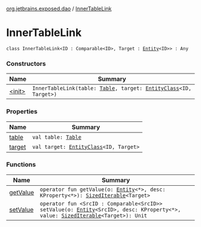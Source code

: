 [org.jetbrains.exposed.dao](../index.md) / [InnerTableLink](.)

# InnerTableLink

`class InnerTableLink<ID : Comparable<ID>, Target : `[`Entity`](../-entity/index.md)`<ID>> : Any`

### Constructors

| Name | Summary |
|---|---|
| [&lt;init&gt;](-init-.md) | `InnerTableLink(table: `[`Table`](../../org.jetbrains.exposed.sql/-table/index.md)`, target: `[`EntityClass`](../-entity-class/index.md)`<ID, Target>)` |

### Properties

| Name | Summary |
|---|---|
| [table](table.md) | `val table: `[`Table`](../../org.jetbrains.exposed.sql/-table/index.md) |
| [target](target.md) | `val target: `[`EntityClass`](../-entity-class/index.md)`<ID, Target>` |

### Functions

| Name | Summary |
|---|---|
| [getValue](get-value.md) | `operator fun getValue(o: `[`Entity`](../-entity/index.md)`<*>, desc: KProperty<*>): `[`SizedIterable`](../../org.jetbrains.exposed.sql/-sized-iterable/index.md)`<Target>` |
| [setValue](set-value.md) | `operator fun <SrcID : Comparable<SrcID>> setValue(o: `[`Entity`](../-entity/index.md)`<SrcID>, desc: KProperty<*>, value: `[`SizedIterable`](../../org.jetbrains.exposed.sql/-sized-iterable/index.md)`<Target>): Unit` |
